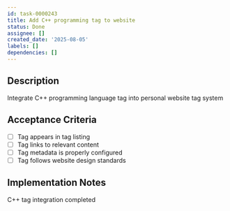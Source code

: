 ```yaml
---
id: task-0000243
title: Add C++ programming tag to website
status: Done
assignee: []
created_date: '2025-08-05'
labels: []
dependencies: []
---
```


## Description

Integrate C++ programming language tag into personal website tag system

## Acceptance Criteria

- [ ] Tag appears in tag listing
- [ ] Tag links to relevant content
- [ ] Tag metadata is properly configured
- [ ] Tag follows website design standards

## Implementation Notes

C++ tag integration completed
